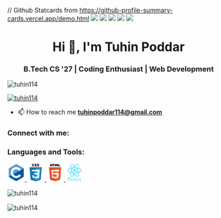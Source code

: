 // Github Statcards from https://github-profile-summary-cards.vercel.app/demo.html 
![](http://github-profile-summary-cards.vercel.app/api/cards/profile-details?username=Tuhin114&theme=dark)
![](http://github-profile-summary-cards.vercel.app/api/cards/repos-per-language?username=Tuhin114&theme=dark)
![](http://github-profile-summary-cards.vercel.app/api/cards/most-commit-language?username=Tuhin114&theme=dark)
![](http://github-profile-summary-cards.vercel.app/api/cards/stats?username=Tuhin114&theme=dark)
![](http://github-profile-summary-cards.vercel.app/api/cards/productive-time?username=Tuhin114&theme=dark&utcOffset=8)


<h1 align="center">Hi 👋, I'm Tuhin Poddar</h1>
<h3 align="center">B.Tech CS '27 | Coding Enthusiast | Web Development</h3>

<p align="left"> <img src="https://komarev.com/ghpvc/?username=tuhin114&label=Profile%20views&color=0e75b6&style=flat" alt="tuhin114" /> </p>

<p align="left"> <a href="https://github.com/ryo-ma/github-profile-trophy"><img src="https://github-profile-trophy.vercel.app/?username=tuhin114" alt="tuhin114" /></a> </p>

- 📫 How to reach me **tuhinpoddar114@gmail.com**

<h3 align="left">Connect with me:</h3>
<p align="left">
</p>

<h3 align="left">Languages and Tools:</h3>
<p align="left"> <a href="https://www.cprogramming.com/" target="_blank" rel="noreferrer"> <img src="https://raw.githubusercontent.com/devicons/devicon/master/icons/c/c-original.svg" alt="c" width="40" height="40"/> </a> <a href="https://www.w3schools.com/css/" target="_blank" rel="noreferrer"> <img src="https://raw.githubusercontent.com/devicons/devicon/master/icons/css3/css3-original-wordmark.svg" alt="css3" width="40" height="40"/> </a> <a href="https://www.w3.org/html/" target="_blank" rel="noreferrer"> <img src="https://raw.githubusercontent.com/devicons/devicon/master/icons/html5/html5-original-wordmark.svg" alt="html5" width="40" height="40"/> </a> <a href="https://reactjs.org/" target="_blank" rel="noreferrer"> <img src="https://raw.githubusercontent.com/devicons/devicon/master/icons/react/react-original-wordmark.svg" alt="react" width="40" height="40"/> </a> </p>

<p><img align="center" src="https://github-readme-stats.vercel.app/api/top-langs?username=tuhin114&show_icons=true&locale=en&layout=compact" alt="tuhin114" /></p>

<p><img align="center" src="https://github-readme-streak-stats.herokuapp.com/?user=tuhin114&" alt="tuhin114" /></p>

